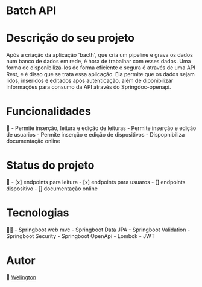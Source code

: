<h1>Batch API</h1>

<h1>Descrição do seu projeto</h1>
Após a criação da aplicação 'bacth', que cria um pipeline e grava os dados num banco de dados em rede, é hora de trabalhar com esses dados. Uma forma de disponibilizá-los de forma eficiente e segura é através de uma API Rest, e é disso que se trata essa aplicação.
Ela permite que os dados sejam lidos, inseridos e editados após autenticação, além de diponibilizar informações para consumo da API através do Springdoc-openapi.
<br/>
<h1>Funcionalidades</h1>🧰
- Permite inserção, leitura e edição de leituras
- Permite inserção e edição de usuarios
- Permite inserção e edição de dispositivos
- Dispopnibiliza documentação online
<h1>Status do projeto</h1> 🚧
- [x] endpoints para leitura
- [x] endpoints para usuaros
- [] endpoints dispositivo
- [] documentação online
<h1> Tecnologias</h1>👨‍💻
- Springboot web mvc
- Springboot Data JPA
- Springboot Validation
- Springboot Security
- Springboot OpenApi
- Lombok
- JWT

<h1> Autor</h1> 🧑
<a href="mailto=welington_andrade@hotmail.com">Welington</a>

